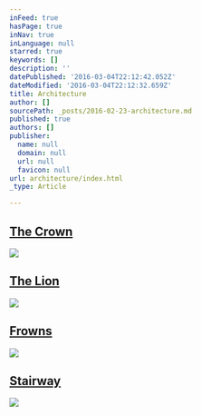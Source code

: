 ```yaml
---
inFeed: true
hasPage: true
inNav: true
inLanguage: null
starred: true
keywords: []
description: ''
datePublished: '2016-03-04T22:12:42.052Z'
dateModified: '2016-03-04T22:12:32.659Z'
title: Architecture
author: []
sourcePath: _posts/2016-02-23-architecture.md
published: true
authors: []
publisher:
  name: null
  domain: null
  url: null
  favicon: null
url: architecture/index.html
_type: Article

---
```

## [The Crown][0]
![](https://s3-us-west-2.amazonaws.com/the-grid-img/p/b435a4196dcff0dce93475ccb9b01ef1b4cd6901.jpg)

## [The Lion][1]
![](https://s3-us-west-2.amazonaws.com/the-grid-img/p/94092029d5cb1c477ac938f44da7bcce67d5419d.jpg)

## [Frowns][2]
![](https://s3-us-west-2.amazonaws.com/the-grid-img/p/7970f5e6d26af667eb2fd85e0475dc7b61d73310.jpg)

## [Stairway][3]
![](https://s3-us-west-2.amazonaws.com/the-grid-img/p/b9b0ca07e97b827d78dcf6c3b63d5a634a2ebe4f.jpg)

[0]: https://thegrid.ai/praha/arch1/
[1]: https://thegrid.ai/praha/arch2/
[2]: https://thegrid.ai/praha/arch3/
[3]: https://thegrid.ai/praha/arch4/